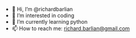 - 👋 Hi, I’m @richardbarlian
- 👀 I’m interested in coding
- 🐍 I’m currently learning python
- 📫 How to reach me: richard.barlian@gmail.com

<!---
richardbarlian/richardbarlian is a ✨ special ✨ repository because its `README.md` (this file) appears on your GitHub profile.
You can click the Preview link to take a look at your changes.
--->
